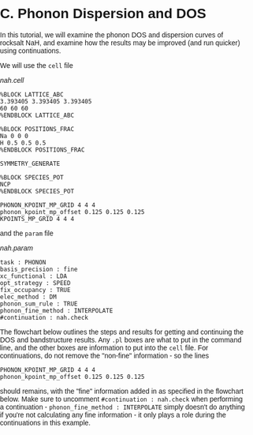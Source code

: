 # C. Phonon Dispersion and DOS

In this tutorial, we will examine the phonon DOS and dispersion curves of rocksalt NaH, and examine how the results may be improved (and run quicker) using continuations.

We will use the `cell` file

*nah.cell*
```
%BLOCK LATTICE_ABC
3.393405 3.393405 3.393405
60 60 60
%ENDBLOCK LATTICE_ABC

%BLOCK POSITIONS_FRAC
Na 0 0 0
H 0.5 0.5 0.5
%ENDBLOCK POSITIONS_FRAC

SYMMETRY_GENERATE

%BLOCK SPECIES_POT
NCP
%ENDBLOCK SPECIES_POT

PHONON_KPOINT_MP_GRID 4 4 4
phonon_kpoint_mp_offset 0.125 0.125 0.125
KPOINTS_MP_GRID 4 4 4
```

and the `param` file

*nah.param*
```
task : PHONON
basis_precision : fine
xc_functional : LDA
opt_strategy : SPEED
fix_occupancy : TRUE
elec_method : DM
phonon_sum_rule : TRUE
phonon_fine_method : INTERPOLATE
#continuation : nah.check
```

The flowchart below outlines the steps and results for getting and continuing the DOS and bandstructure results. Any `.pl` boxes are what to put in the command line, and the other boxes are information to put into the `cell` file. For continuations, do not remove the "non-fine" information - so the lines

```
PHONON_KPOINT_MP_GRID 4 4 4
phonon_kpoint_mp_offset 0.125 0.125 0.125
```

should remains, with the "fine" information added in as specified in the flowchart below. Make sure to uncomment `#continuation : nah.check` when performing a continuation - `phonon_fine_method : INTERPOLATE` simply doesn't do anything if you're not calculating any fine information - it only plays a role during the continuations in this example.  

<!DOCTYPE html>
<html lang="en">
<head>
    <meta charset="UTF-8">
    <meta name="viewport" content="width=device-width, initial-scale=1.0">
    <title>Image Viewer Modal</title>
    <style>
        body {
            font-family: Arial, sans-serif;
            margin: 0;
            padding: 0;
        }

        .modal {
            display: flex;
            position: fixed;
            z-index: 1000;
            left: 0;
            top: 0;
            width: 100%;
            height: 100%;
            overflow: auto;
            background-color: rgba(0,0,0,0.8);
            justify-content: center;
            align-items: center;
        }

        .modal-content-zoomed-in {
            background: #000;
            padding: 0;
            border: 1px solid #888;
            width: calc(85vh * 0.6988);
            height: 85vh;
            position: relative;
            overflow: hidden;
        }

        .image-container {
            width: 100%;
            height: 100%;
            overflow: auto;
            position: relative;
            background: #000;
            cursor: grab;
        }

        .image-container:active {
            cursor: grabbing;
        }

        .viewport {
            position: absolute;
            top: 0;
            left: 0;
            background: url('../flowchart.png') no-repeat;
            background-size: cover;
            background-position: center;
        }

        .close {
            color: #aaa;
            font-size: 28px;
            font-weight: bold;
            cursor: pointer;
            position: absolute;
            top: 10px;
            right: 10px;
        }

        .close:hover,
        .close:focus {
            color: #fff;
            text-decoration: none;
        }

        .thumbnail {
            cursor: pointer;
            width: 300px;
            height: auto;
            margin: 20px;
        }
    </style>
</head>
<div id="image-viewer-container">
    <img src="../flowchart.png" alt="Thumbnail" class="thumbnail" id="thumbnail">
</div>

<script>
document.addEventListener("DOMContentLoaded", function() {
    const container = document.getElementById('image-viewer-container');
    const imageWidth = 2958;
    const imageHeight = 4233;

    ZOOM_INCREMENT = 0.02; // Zoom increment/Decrement value for each scroll

    let zoomLevel; // Variable to store the current zoom level
    let mouseX, mouseY; // Variables to store mouse position relative to the image container
    let imageContainer; // Variable to store the image container element
    let viewport; // Variable to store the viewport element
    let isPanning = false; // Variable to track if panning is active
    let startX, startY, scrollLeft, scrollTop; // Variables for panning

    function calculateInitialZoomLevel(modalWidth, modalHeight) {
        const widthRatio = modalWidth / imageWidth;
        const heightRatio = modalHeight / imageHeight;
        return Math.min(widthRatio, heightRatio);
    }

    function updateZoom(change=0, ZOOM_INCREMENT) {
        const zoomedWidth = imageWidth * zoomLevel;
        const zoomedHeight = imageHeight * zoomLevel;

        const viewportWidth = imageContainer.clientWidth;
        const viewportHeight = imageContainer.clientHeight;

        const effectiveWidth = Math.min(imageWidth, viewportWidth / zoomLevel);
        const effectiveHeight = Math.min(imageHeight, viewportHeight / zoomLevel);

        const mouseXPercentImage1 = (mouseX + imageContainer.scrollLeft) / (imageWidth * (zoomLevel-change*ZOOM_INCREMENT));
        const mouseYPercentImage1 = (mouseY + imageContainer.scrollTop) / (imageHeight * (zoomLevel-change*ZOOM_INCREMENT));
        const mouseXPercentModal = mouseX / viewportWidth;
        const mouseYPercentModal = mouseY / viewportHeight;

        const pixelX = mouseXPercentImage1 * imageWidth;
        const pixelY = mouseYPercentImage1 * imageHeight;

        const newPixelX = mouseXPercentModal * effectiveWidth;
        const newPixelY = mouseYPercentModal * effectiveHeight;

        const pixelShiftX = pixelX - newPixelX ;
        const pixelShiftY = pixelY - newPixelY;

        const adjustedShiftX = pixelShiftX * (viewportWidth/effectiveWidth);
        const adjustedShiftY = pixelShiftY * (viewportHeight/effectiveHeight);

        viewport.style.width = `${zoomedWidth}px`;
        viewport.style.height = `${zoomedHeight}px`;

        imageContainer.scrollLeft = adjustedShiftX;
        imageContainer.scrollTop = adjustedShiftY;
    }

    function openZoomedInModal() {
        const modal = document.createElement("div");
        modal.className = "modal";

        const modalContent = document.createElement("div");
        modalContent.className = "modal-content-zoomed-in";
        modalContent.style.width = 'calc(85vh * 0.6988)'; // Updated width
        modalContent.style.height = '85vh'; // Updated height

        const closeBtn = document.createElement("span");
        closeBtn.className = "close";
        closeBtn.innerHTML = "&times;";
        closeBtn.onclick = () => container.removeChild(modal); // Modified to use container

        imageContainer = document.createElement("div");
        imageContainer.className = "image-container";

        viewport = document.createElement("div");
        viewport.className = "viewport";
        viewport.style.backgroundImage = "url('../flowchart.png')";

        imageContainer.appendChild(viewport);
        modalContent.appendChild(closeBtn);
        modalContent.appendChild(imageContainer);
        modal.appendChild(modalContent);
        container.appendChild(modal); // Modified to use container

        const modalWidth = modalContent.clientWidth;
        const modalHeight = modalContent.clientHeight;
        zoomLevel = calculateInitialZoomLevel(modalWidth, modalHeight);

        MIN_ZOOM = zoomLevel;
        updateZoom();

        imageContainer.addEventListener('wheel', function(event) {
            event.preventDefault();

            const rect = imageContainer.getBoundingClientRect();
            mouseX = event.clientX - rect.left;
            mouseY = event.clientY - rect.top;

            if (event.deltaY < 0) {
                ZOOM_INCREMENT = 0.02;
                zoomLevel += ZOOM_INCREMENT; // Zoom in
                change = 1;
            } else {
                ZOOM_INCREMENT = 0.04;
                zoomLevel = Math.max(MIN_ZOOM, zoomLevel - ZOOM_INCREMENT); // Zoom out

                change = -1;
                if (zoomLevel === MIN_ZOOM) {
                    change = 0;  
                }
            }

            updateZoom(change, ZOOM_INCREMENT);
        });

        // Panning functionality
        imageContainer.addEventListener('mousedown', function(event) {
            isPanning = true;
            startX = event.clientX;
            startY = event.clientY;
            scrollLeft = imageContainer.scrollLeft;
            scrollTop = imageContainer.scrollTop;
        });

        imageContainer.addEventListener('mousemove', function(event) {
            if (!isPanning) return;
            const x = event.clientX - startX;
            const y = event.clientY - startY;
            imageContainer.scrollLeft = scrollLeft - x;
            imageContainer.scrollTop = scrollTop - y;
        });

        imageContainer.addEventListener('mouseup', function() {
            isPanning = false;
        });

        imageContainer.addEventListener('mouseleave', function() {
            isPanning = false;
        });

        // Close the modal if the user clicks outside of the modal content
        window.addEventListener('click', function(event) {
            if (event.target === modal) {
                container.removeChild(modal);
            }
        });
    }

    document.getElementById("thumbnail").addEventListener('click', openZoomedInModal);
});
</script>

</html>

It is generally best to start off with a small grid calculation, as we did here with the line `PHONON_KPOINT_MP_GRID 4 4 4`, and then use interpolation to either get a finer grid or to find the results on certain paths for a bandstructure. There is an option to start with `PHONON_KPOINT_PATH`, but that is significantly slower - starting with a grid is generally the better approach.

In the example above, we have specified information that we know from crystallography - we told which `phonon_kpoint_mp_offset` to use and specified the `phonon_fine_kpoint_path`. There is an option to have Castep calculate the offset for you by using the line `phonon_kpoint_mp_offset : include_gamma` (rather than inputting it ourselves as we did here), and leaving the fine path block blank means it'll choose the path for you based on the high symmetry points of the crystal provided.

There is even an option to manually specify each k-point which to examine by using the block `phonon_fine_kpoint_list`.

For the fine grid, there is also an option to specify the spacing via `phonon_fine_kpoint_mp_spacing` as an alternative to `phonon_fine_kpoint_mp_grid`.
